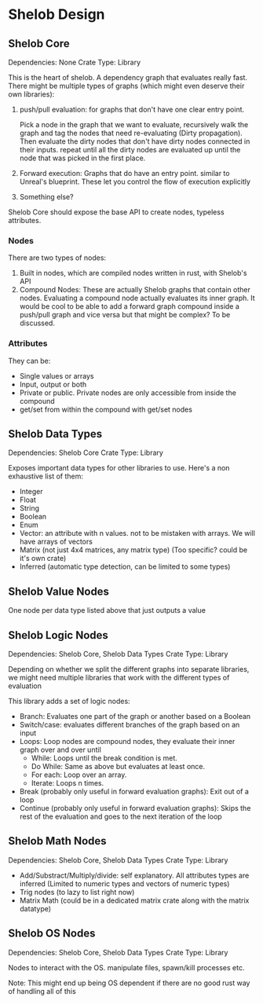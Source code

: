 # Shelob Design

## Shelob Core

Dependencies: None
Crate Type: Library

This is the heart of shelob. A dependency graph that evaluates really fast.
There might be multiple types of graphs (which might even deserve their own libraries):

1. push/pull evaluation: for graphs that don't have one clear entry point.

   Pick a node in the graph that we want to evaluate, recursively walk the graph and tag the nodes that need re-evaluating (Dirty propagation).
   Then evaluate the dirty nodes that don't have dirty nodes connected in their inputs. repeat until all the dirty nodes are evaluated up until the node that was picked in the first place.

2. Forward execution: Graphs that do have an entry point. similar to Unreal's blueprint. These let you control the flow of execution explicitly

3. Something else?

Shelob Core should expose the base API to create nodes, typeless attributes.

### Nodes

There are two types of nodes:

1. Built in nodes, which are compiled nodes written in rust, with Shelob's API
2. Compound Nodes: These are actually Shelob graphs that contain other nodes. Evaluating a compound node actually evaluates its inner graph. It would be cool to be able to add a forward graph compound inside a push/pull graph and vice versa but that might be complex? To be discussed.

### Attributes

They can be:

- Single values or arrays
- Input, output or both
- Private or public. Private nodes are only accessible from inside the compound
- get/set from within the compound with get/set nodes


## Shelob Data Types

Dependencies: Shelob Core
Crate Type: Library

Exposes important data types for other libraries to use. Here's a non exhaustive list of them:

- Integer
- Float
- String
- Boolean
- Enum
- Vector: an attribute with n values. not to be mistaken with arrays. We will have arrays of vectors
- Matrix (not just 4x4 matrices, any matrix type) (Too specific? could be it's own crate)
- Inferred (automatic type detection, can be limited to some types)

## Shelob Value Nodes

One node per data type listed above that just outputs a value

## Shelob Logic Nodes

Dependencies: Shelob Core, Shelob Data Types
Crate Type: Library

Depending on whether we split the different graphs into separate libraries, we might need multiple libraries that work with the different types of evaluation

This library adds a set of logic nodes:

* Branch: Evaluates one part of the graph or another based on a Boolean
* Switch/case: evaluates different branches of the graph based on an input
* Loops:
  Loop nodes are compound nodes, they evaluate their inner graph over and over until 
  * While: Loops until the break condition is met.
  * Do While: Same as above but evaluates at least once.
  * For each: Loop over an array.
  * Iterate: Loops n times.
* Break (probably only useful in forward evaluation graphs): Exit out of a loop
* Continue (probably only useful in forward evaluation graphs): Skips the rest of the evaluation and goes to the next iteration of the loop

## Shelob Math Nodes

Dependencies: Shelob Core, Shelob Data Types
Crate Type: Library

* Add/Substract/Multiply/divide: self explanatory. All attributes types are inferred (Limited to numeric types and vectors of numeric types)
* Trig nodes (to lazy to list right now)
* Matrix Math (could be in a dedicated matrix crate along with the matrix datatype)

## Shelob OS Nodes

Dependencies: Shelob Core, Shelob Data Types
Crate Type: Library

Nodes to interact with the OS. manipulate files, spawn/kill processes etc.

Note: This might end up being OS dependent if there are no good rust way of handling all of this

